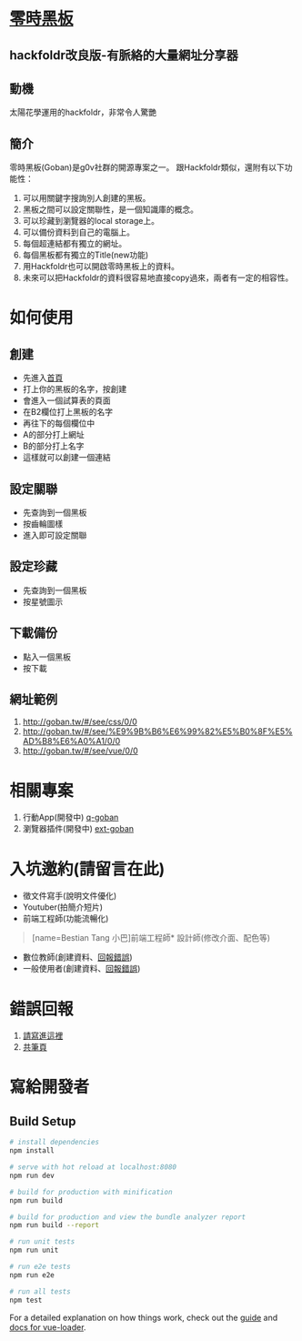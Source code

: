 # [零時黑板](http://goban.tw)

## hackfoldr改良版-有脈絡的大量網址分享器

## 動機
太陽花學運用的hackfoldr，非常令人驚艷

## 簡介

零時黑板(Goban)是g0v社群的開源專案之一。
跟Hackfoldr類似，還附有以下功能性：
   
1. 可以用關鍵字搜詢別人創建的黑板。
2. 黑板之間可以設定關聯性，是一個知識庫的概念。
3. 可以珍藏到瀏覽器的local storage上。
4. 可以備份資料到自己的電腦上。
5. 每個超連結都有獨立的網址。
6. 每個黑板都有獨立的Title(new功能)
7. 用Hackfoldr也可以開啟零時黑板上的資料。
8. 未來可以把Hackfoldr的資料很容易地直接copy過來，兩者有一定的相容性。
 
# 如何使用

## 創建

* 先進入[首頁](http://goban.tw)
* 打上你的黑板的名字，按創建
* 會進入一個試算表的頁面
* 在B2欄位打上黑板的名字
* 再往下的每個欄位中
* A的部分打上網址
* B的部分打上名字
* 這樣就可以創建一個連結

## 設定關聯

* 先查詢到一個黑板
* 按齒輪圖樣
* 進入即可設定關聯

## 設定珍藏

* 先查詢到一個黑板
* 按星號圖示

## 下載備份

* 點入一個黑板
* 按下載

## 網址範例

1. http://goban.tw/#/see/css/0/0
2. http://goban.tw/#/see/%E9%9B%B6%E6%99%82%E5%B0%8F%E5%AD%B8%E6%A0%A1/0/0
3. http://goban.tw/#/see/vue/0/0

# 相關專案

1. 行動App(開發中) [q-goban](https://github.com/bestian/q-goban)
2. 瀏覽器插件(開發中) [ext-goban](https://github.com/bestian/ext-goban)

# 入坑邀約(請留言在此)


* 徵文件寫手(說明文件優化)
* Youtuber(拍簡介短片)
* 前端工程師(功能流暢化)
> [name=Bestian Tang 小巴]前端工程師* 設計師(修改介面、配色等)
* 數位教師(創建資料、[回報錯誤](https://github.com/g0v/goban/issues))
* 一般使用者(創建資料、[回報錯誤](https://github.com/g0v/goban/issues))


# 錯誤回報

1. [請寫進這裡](https://github.com/g0v/goban/issues)
2. [共筆頁](https://hackmd.io/3pvyN_W9TjSsuBok4w2XYA)

# 寫給開發者

## Build Setup

``` bash
# install dependencies
npm install

# serve with hot reload at localhost:8080
npm run dev

# build for production with minification
npm run build

# build for production and view the bundle analyzer report
npm run build --report

# run unit tests
npm run unit

# run e2e tests
npm run e2e

# run all tests
npm test
```

For a detailed explanation on how things work, check out the [guide](http://vuejs-templates.github.io/webpack/) and [docs for vue-loader](http://vuejs.github.io/vue-loader).
